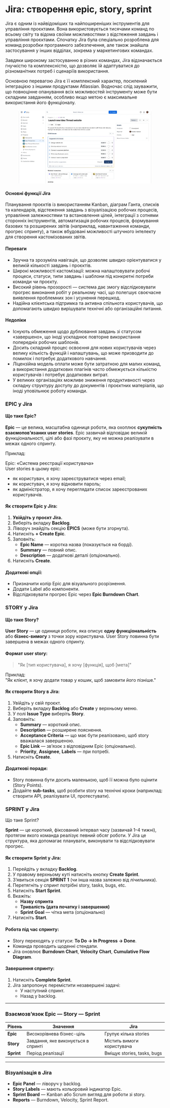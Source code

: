 # Jira: створення epic, story, sprint

Jira є одним із найвідоміших та найпоширеніших інструментів для управління проєктами. Вона використовується тисячами команд по всьому світу та відома своїми можливостями з відстеження завдань і управління проєктами. Спочатку Jira була спеціально розроблена для команд розробки програмного забезпечення, але також знайшла застосування у інших відділах, зокрема у маркетингових командах.

Завдяки широкому застосуванню в різних командах, Jira відзначається гнучкістю та комплексністю, що дозволяє їй адаптуватися до різноманітних потреб і сценаріїв використання.

Основною перевагою Jira є її комплексний характер, посилений інтеграцією з іншими продуктами Atlassian. Водночас слід зауважити, що повноцінне опанування всіх можливостей інструменту може бути складним завданням, особливо якщо метою є максимальне використання його функціоналу.

<figure><img src="https://github.com/Mykhailo-Andreiev/Agile_GitBook/raw/main/assets/Jira_HD.png" alt=""><figcaption></figcaption></figure>

#### Основні функції Jira

Планування проєктів із використанням Kanban, діаграм Ганта, списків та календарів, відстеження завдань з візуалізацією робочих процесів, управління залежностями та встановлення цілей, інтеграції з сотнями сторонніх інструментів, автоматизація робочих процесів, формування базових та розширених звітів (наприклад, навантаження команди, прогрес спринту), а також вбудовані можливості штучного інтелекту для створення кастомізованих звітів.

#### Переваги

* Зручна та зрозуміла навігація, що дозволяє швидко орієнтуватися у великій кількості завдань і проєктів.
* Широкі можливості кастомізації: можна налаштовувати робочі процеси, статуси, типи завдань і шаблони під конкретні потреби команди чи проєкту.
* Високий рівень прозорості — система дає змогу відслідковувати прогрес виконання робіт у реальному часі, що полегшує своєчасне виявлення проблемних зон і усунення перешкод.
* Надійна клієнтська підтримка та активна спільнота користувачів, що допомагають швидко вирішувати технічні або організаційні питання.

#### Недоліки

* Існують обмеження щодо дублювання завдань зі статусом «завершено», що іноді ускладнює повторне використання попередніх робочих шаблонів.
* Досить складний процес освоєння для нових користувачів через велику кількість функцій і налаштувань, що може призводити до помилок і потребує додаткового навчання.
* Ліцензійна модель оплати може бути затратною для малих команд, а використання додаткових плагінів часто обмежується кількістю користувачів і потребує додаткових витрат.
* У великих організаціях можливе зниження продуктивності через складну структуру доступу до документів і проєктних матеріалів, що іноді уповільнює роботу команди.



### **EPIC у Jira**

#### Що таке Epic?

**Epic** — це велика, масштабна одиниця роботи, яка охоплює **сукупність взаємопов’язаних user stories**. Epic зазвичай відповідає великій функціональності, цілі або фазі проєкту, яку не можна реалізувати в межах одного спринту.

Приклад:

Epic: «Система реєстрації користувача»\
User stories в цьому epic:

* як користувач, я хочу зареєструватися через email;
* як користувач, я хочу відновити пароль;
* як адміністратор, я хочу переглядати список зареєстрованих користувачів.

#### &#x20;Як створити Epic у Jira:

1. **Увійдіть у проєкт Jira.**
2. Виберіть вкладку **Backlog**.
3. Ліворуч знайдіть секцію **EPICS** (може бути згорнута).
4. Натисніть **+ Create Epic**.
5. Заповніть:
   * **Epic Name** — коротка назва (показується на борді).
   * **Summary** — повний опис.
   * **Description** — додаткові деталі (опціонально).
6. Натисніть **Create**.

#### &#x20;Додаткові опції:

* Призначити колір Epic для візуального розрізнення.
* Додати Label або компоненти.
* Відслідковувати прогрес Epic через **Epic Burndown Chart**.

### **STORY у Jira**

#### Що таке Story?

**User Story** — це одиниця роботи, яка описує **одну функціональність** або **бізнес-вимогу** з точки зору користувача. User Story повинна бути завершена в межах одного спринту.

#### &#x20;Формат user story:

> "Як \[тип користувача], я хочу \[функція], щоб \[мета]"

Приклад:\
"Як клієнт, я хочу додати товар у кошик, щоб замовити його пізніше."

#### &#x20;Як створити Story в Jira:

1. Увійдіть у свій проєкт.
2. Виберіть вкладку **Backlog** або **Create** у верхньому меню.
3. У полі **Issue Type** виберіть **Story**.
4. Заповніть:
   * **Summary** — короткий опис.
   * **Description** — розширене пояснення.
   * **Acceptance Criteria** — що має бути реалізовано, щоб story вважалася завершеною.
   * **Epic Link** — зв’язок з відповідним Epic (опціонально).
   * **Priority**, **Assignee**, **Labels** — при потребі.
5. Натисніть **Create**.

#### &#x20;Додаткові поради:

* Story повинна бути досить маленькою, щоб її можна було оцінити (Story Points).
* Додайте **sub-tasks**, щоб розбити story на технічні кроки (наприклад: створити API, реалізувати UI, протестувати).

### **SPRINT у Jira**

Що таке Sprint?

**Sprint** — це короткий, фіксований інтервал часу (зазвичай 1–4 тижні), протягом якого команда реалізує певний обсяг роботи. У Jira це структура, яка допомагає планувати, виконувати та відслідковувати прогрес.

#### Як створити Sprint у Jira:

1. Перейдіть у вкладку **Backlog**.
2. У правому верхньому куті натисніть кнопку **Create Sprint**.
3. З’явиться секція **SPRINT 1** (чи інша назва залежно від лічильника).
4. Перетягніть у спринт потрібні story, tasks, bugs, etc.
5. Натисніть **Start Sprint**.
6. Вкажіть:
   * **Назву спринта**
   * **Тривалість (дата початку і завершення)**
   * **Sprint Goal** — чітка мета (опціонально)
7. Натисніть **Start**.

#### Робота під час спринту:

* Story переходять у статуси: **To Do → In Progress → Done**.
* Команда проводить щоденні стендапи.
* Jira оновлює **Burndown Chart**, **Velocity Chart**, **Cumulative Flow Diagram**.

#### Завершення спринту:

1. Натисніть **Complete Sprint**.
2. Jira запропонує перемістити незавершені задачі:
   * У наступний спринт.
   * Назад у backlog.

***

### Взаємозв’язок Epic — Story — Sprint

| Рівень     | Значення                            | Jira                        |
| ---------- | ----------------------------------- | --------------------------- |
| **Epic**   | Високорівнева бізнес-ціль           | Групує кілька stories       |
| **Story**  | Завдання, яке виконується в спринті | Містить вимоги користувача  |
| **Sprint** | Період реалізації                   | Вміщує stories, tasks, bugs |

***

### Візуалізація в Jira

* **Epic Panel** — ліворуч у backlog.
* **Story Labels** — мають кольоровий індикатор Epic.
* **Sprint Board** — Kanban або Scrum вигляд для роботи зі story.
* **Reports** — Burndown, Velocity, Sprint Report.


